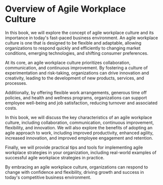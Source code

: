 Overview of Agile Workplace Culture
=================================================

In this book, we will explore the concept of agile workplace culture and its importance in today's fast-paced business environment. An agile workplace culture is one that is designed to be flexible and adaptable, allowing organizations to respond quickly and efficiently to changing market conditions, emerging technologies, and shifting consumer preferences.

At its core, an agile workplace culture prioritizes collaboration, communication, and continuous improvement. By fostering a culture of experimentation and risk-taking, organizations can drive innovation and creativity, leading to the development of new products, services, and processes.

Additionally, by offering flexible work arrangements, generous time off policies, and health and wellness programs, organizations can support employee well-being and job satisfaction, reducing turnover and associated costs.

In this book, we will discuss the key characteristics of an agile workplace culture, including collaboration, communication, continuous improvement, flexibility, and innovation. We will also explore the benefits of adopting an agile approach to work, including improved productivity, enhanced agility, increased innovation, and improved employee engagement and retention.

Finally, we will provide practical tips and tools for implementing agile workplace strategies in your organization, including real-world examples of successful agile workplace strategies in practice.

By embracing an agile workplace culture, organizations can respond to change with confidence and flexibility, driving growth and success in today's competitive business environment.
